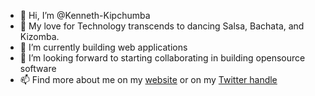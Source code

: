 - 👋 Hi, I’m @Kenneth-Kipchumba
- 👀 My love for Technology transcends to dancing Salsa, Bachata, and Kizomba.
- 🌱 I’m currently building web applications 
- 💞️ I’m looking forward to starting collaborating in building opensource software
- 📫 Find more about me on my [website](https://kennethkipchumba.com/) or on my [Twitter handle](https://twitter.com/kipchumba_dev)

<!---
Kenneth-Kipchumba/Kenneth-Kipchumba is a ✨ special ✨ repository because its `README.md` (this file) appears on your GitHub profile.
You can click the Preview link to take a look at your changes.
--->

